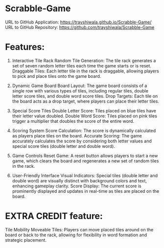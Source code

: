 # Scrabble-Game


URL to GitHub Application: https://trayshiwala.github.io/Scrabble-Game/
URL to GitHub Repository: https://github.com/trayshiwala/Scrabble-Game


# Features:

1. Interactive Tile Rack
Random Tile Generation: The tile rack generates a set of seven random letter tiles each time the game starts or is reset.
Draggable Tiles: Each letter tile in the rack is draggable, allowing players to pick and place tiles onto the game board.

2. Dynamic Game Board
Board Layout: The game board consists of a single row with various types of tiles, including regular tiles, double letter score tiles, and double word score tiles.
Drop Targets: Each tile on the board acts as a drop target, where players can place their letter tiles.

3. Special Score Tiles
Double Letter Score: Tiles placed on blue tiles have their letter value doubled.
Double Word Score: Tiles placed on pink tiles trigger a multiplier that doubles the score of the entire word.

4. Scoring System
Score Calculation: The score is dynamically calculated as players place tiles on the board.
Accurate Scoring: The game accurately calculates the score by considering both letter values and special score tiles (double letter and double word).

5. Game Controls
Reset Game: A reset button allows players to start a new game, which clears the board and regenerates a new set of random tiles in the rack.

6. User-Friendly Interface
Visual Indicators: Special tiles (double letter and double word) are visually distinct with background colors and text, enhancing gameplay clarity.
Score Display: The current score is prominently displayed and updates in real-time as tiles are placed on the board.

# EXTRA CREDIT feature:

Tile Mobility
Moveable Tiles: Players can move placed tiles around on the board or back to the rack, allowing for flexibility in word formation and strategic placement.
